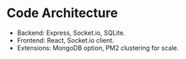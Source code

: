 
# Code Architecture

- Backend: Express, Socket.io, SQLite.
- Frontend: React, Socket.io client.
- Extensions: MongoDB option, PM2 clustering for scale.
